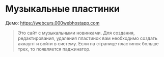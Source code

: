 # Музыкальные пластинки

Демо: https://webcurs.000webhostapp.com

> Это сайт с музыкальными новинками.
Для создания, редактирования, удаления пластинок вам необходимо создать аккаунт и войти в систему.
Если на странице пластинок больше трех, то появляется паджинатор.
